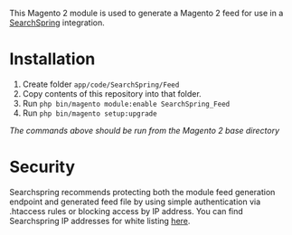 This Magento 2 module is used to generate a Magento 2 feed for use in a
[SearchSpring](http://www.searchspring.com) integration.

# Installation

1. Create folder `app/code/SearchSpring/Feed`
2. Copy contents of this repository into that folder.
3. Run `php bin/magento module:enable SearchSpring_Feed`
4. Run `php bin/magento setup:upgrade`

*The commands above should be run from the Magento 2 base directory*

# Security
Searchspring recommends protecting both the module feed generation endpoint and generated feed file by using simple authentication via .htaccess rules or blocking access by IP address. You can find Searchspring IP addresses for white listing [here](https://searchspring.zendesk.com/hc/en-us/articles/360021246692-Searchspring-IP-Addresses).

